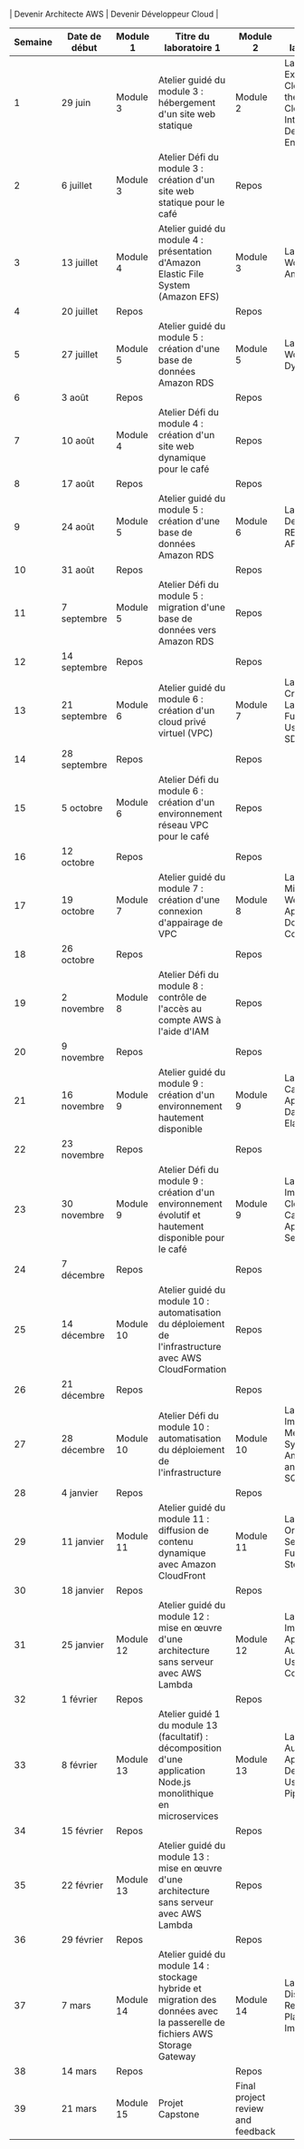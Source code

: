 | Devenir Architecte AWS | Devenir Développeur Cloud |


| Semaine | Date de début | Module 1 | Titre du laboratoire 1 | Module 2 | Titre du laboratoire 2 |
|---------|---------------|----------|------------------------|----------|------------------------|
| 1       | 29 juin       | Module 3 | Atelier guidé du module 3 : hébergement d'un site web statique | Module 2 | Lab 2.1: Exploring AWS CloudShell and the AWS Cloud9 Integrated Development Environment |
| 2       | 6 juillet     | Module 3 | Atelier Défi du module 3 : création d'un site web statique pour le café | Repos | |
| 3       | 13 juillet    | Module 4 | Atelier guidé du module 4 : présentation d'Amazon Elastic File System (Amazon EFS) | Module 3 | Lab 3.1: Working with Amazon S3 |
| 4       | 20 juillet    | Repos    |                        | Repos    |                        |
| 5       | 27 juillet    | Module 5 | Atelier guidé du module 5 : création d'une base de données Amazon RDS | Module 5 | Lab 5.1: Working with DynamoDB |
| 6       | 3 août        | Repos    |                        | Repos    |                        |
| 7       | 10 août       | Module 4 | Atelier Défi du module 4 : création d'un site web dynamique pour le café | Repos    |                        |
| 8       | 17 août       | Repos    |                        | Repos    |                        |
| 9       | 24 août       | Module 5 | Atelier guidé du module 5 : création d'une base de données Amazon RDS | Module 6 | Lab 6.1: Developing REST APIs with API Gateway |
| 10      | 31 août       | Repos    |                        | Repos    |                        |
| 11      | 7 septembre   | Module 5 | Atelier Défi du module 5 : migration d'une base de données vers Amazon RDS | Repos    |                        |
| 12      | 14 septembre  | Repos    |                        | Repos    |                        |
| 13      | 21 septembre  | Module 6 | Atelier guidé du module 6 : création d'un cloud privé virtuel (VPC) | Module 7 | Lab 7.1: Creating Lambda Functions Using the AWS SDK for Python |
| 14      | 28 septembre  | Repos    |                        | Repos    |                        |
| 15      | 5 octobre     | Module 6 | Atelier Défi du module 6 : création d'un environnement réseau VPC pour le café | Repos    |                        |
| 16      | 12 octobre    | Repos    |                        | Repos    |                        |
| 17      | 19 octobre    | Module 7 | Atelier guidé du module 7 : création d'une connexion d'appairage de VPC | Module 8 | Lab 8.1: Migrating a Web Application to Docker Containers |
| 18      | 26 octobre    | Repos    |                        | Repos    |                        |
| 19      | 2 novembre    | Module 8 | Atelier Défi du module 8 : contrôle de l'accès au compte AWS à l'aide d'IAM | Repos    |                        |
| 20      | 9 novembre    | Repos    |                        | Repos    |                        |
| 21      | 16 novembre   | Module 9 | Atelier guidé du module 9 : création d'un environnement hautement disponible | Module 9 | Lab 9.1: Caching Application Data with ElastiCache |
| 22      | 23 novembre   | Repos    |                        | Repos    |                        |
| 23      | 30 novembre   | Module 9 | Atelier Défi du module 9 : création d'un environnement évolutif et hautement disponible pour le café | Module 9 | Lab 9.2: Implementing CloudFront for Caching and Application Security |
| 24      | 7 décembre    | Repos    |                        | Repos    |                        |
| 25      | 14 décembre   | Module 10 | Atelier guidé du module 10 : automatisation du déploiement de l'infrastructure avec AWS CloudFormation | Repos    |                        |
| 26      | 21 décembre   | Repos    |                        | Repos    |                        |
| 27      | 28 décembre   | Module 10 | Atelier Défi du module 10 : automatisation du déploiement de l'infrastructure | Module 10 | Lab 10.1: Implementing a Messaging System Using Amazon SNS and Amazon SQS |
| 28      | 4 janvier     | Repos    |                        | Repos    |                        |
| 29      | 11 janvier    | Module 11 | Atelier guidé du module 11 : diffusion de contenu dynamique avec Amazon CloudFront | Module 11 | Lab 11.1: Orchestrating Serverless Functions with Step Functions |
| 30      | 18 janvier    | Repos    |                        | Repos    |                        |
| 31      | 25 janvier    | Module 12 | Atelier guidé du module 12 : mise en œuvre d'une architecture sans serveur avec AWS Lambda | Module 12 | Lab 12.1: Implementing Application Authentication Using Amazon Cognito |
| 32      | 1 février     | Repos    |                        | Repos    |                        |
| 33      | 8 février     | Module 13 | Atelier guidé 1 du module 13 (facultatif) : décomposition d'une application Node.js monolithique en microservices | Module 13 | Lab 13.1: Automating Application Deployment Using a CI/CD Pipeline |
| 34      | 15 février    | Repos    |                        | Repos    |                        |
| 35      | 22 février    | Module 13 | Atelier guidé du module 13 : mise en œuvre d'une architecture sans serveur avec AWS Lambda | Repos    |                        |
| 36      | 29 février    | Repos    |                        | Repos    |                        |
| 37      | 7 mars        | Module 14 | Atelier guidé du module 14 : stockage hybride et migration des données avec la passerelle de fichiers AWS Storage Gateway | Module 14 | Lab 14.1: Disaster Recovery Planning and Implementation |
| 38      | 14 mars       | Repos    |                        | Repos    |                        |
| 39      | 21 mars       | Module 15 | Projet Capstone | Final project review and feedback |
